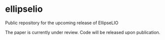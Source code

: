 # ellipselio
Public repository for the upcoming release of EllipseLIO

The paper is currently under review. Code will be released upon publication. 
